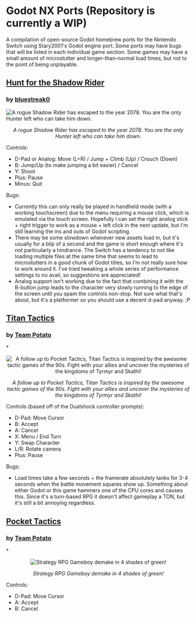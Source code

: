 # Godot NX Ports (Repository is currently a WIP)
A compilation of open-source Godot homebrew ports for the Nintendo Switch using Stary2001's Godot engine port. Some ports may have bugs that will be listed in each individual game section. Some games may have a small amount of microstutter and longer-than-normal load times, but not to the point of being unplayable. 

## [Hunt for the Shadow Rider](https://github.com/faithvoid/GodotNXPorts/releases/tag/HuntForTheShadowRider) 
### by [bluestreak0](https://bluestreak0.itch.io/) 

![A rogue Shadow Rider has escaped to the year 2078. You are the only Hunter left who can take him down.](https://img.itch.zone/aW1hZ2UvNDkxMDQ0LzI1MzgyODEucG5n/original/65Q4iQ.png)
*<p align="center">A rogue Shadow Rider has escaped to the year 2078. You are the only Hunter left who can take him down.</p>*

Controls:
- D-Pad or Analog: Move (L+R) / Jump + Climb (Up) / Crouch (Down)
- B: Jump/Up (to make jumping a bit easier) / Cancel
- Y: Shoot
- Plus: Pause
- Minus: Quit

Bugs:
- Currently this can only really be played in handheld mode (with a working touchscreen) due to the menu requiring a mouse click, which is emulated via the touch screen. Hopefully I can set the right analog stick + right trigger to work as a mouse + left click in the next update, but I'm still learning the ins and outs of Godot scripting.
- There may be some slowdown whenever new assets load in, but it's usually for a blip of a second and the game is short enough where it's not particularly a hindrance. The Switch has a tendency to not like loading multiple files at the same time that seems to lead to microstutters in a good chunk of Godot titles, so I'm not really sure how to work around it. I've tried tweaking a whole series of performance settings to no avail, so suggestions are appreciated!
- Analog support isn't working due to the fact that combining it with the B-button jump leads to the character very slowly running to the edge of the screen until you spam the controls non-stop. Not sure what that's about, but it's a platformer so you should use a decent d-pad anyway. ;P


## [Titan Tactics](https://github.com/faithvoid/GodotNXPorts/releases/tag/TitanTactics)
### by [Team Potato](https://team-potato.itch.io/) 
*<p align="center">![A follow up to Pocket Tactics, Titan Tactics is inspired by the awesome tactic games of the 90s. Fight with your allies and uncover the mysteries of the kingdoms of Tyrmyr and Skathi!](https://img.itch.zone/aW1hZ2UvODA1NTYxLzU2NDM3MjUucG5n/original/xuUZnE.png)</p>
*<p align="center">A follow up to Pocket Tactics, Titan Tactics is inspired by the awesome tactic games of the 90s. Fight with your allies and uncover the mysteries of the kingdoms of Tyrmyr and Skathi!</p>*


Controls (based off of the Dualshock controller prompts):
- D-Pad: Move Cursor
- B: Accept
- A: Cancel
- X: Menu / End Turn
- Y: Swap Character
- L/R: Rotate camera
- Plus: Pause

Bugs:
- Load times take a few seconds + the framerate absolutely tanks for 3-4 seconds when the battle movement squares show up. Something about either Godot or this game hammers one of the CPU cores and causes this. Since it's a turn-based RPG it doesn't affect gameplay a TON, but it's still a bit annoying regardless.

## [Pocket Tactics](https://github.com/faithvoid/GodotNXPorts/releases/tag/PocketTactics)
### by [Team Potato](https://team-potato.itch.io/) 
*<p align="center">![Strategy RPG Gameboy demake in 4 shades of green!](https://img.itch.zone/aW1hZ2UvNzQ5ODQzLzQxOTgyMDAucG5n/original/RkrhPA.png)</p>
*<p align="center">Strategy RPG Gameboy demake in 4 shades of green!</p>*

Controls:
- D-Pad: Move Cursor
- A: Accept
- B: Cancel

